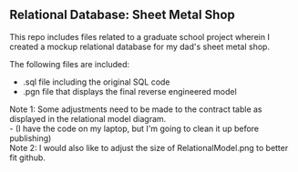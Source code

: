 ## Relational Database: Sheet Metal Shop

This repo includes files related to a graduate school project wherein I created a mockup relational database for my dad's sheet metal shop. 

The following files are included:
- .sql file including the original SQL code
- .pgn file that displays the final reverse engineered model

<div>
  Note 1: Some adjustments need to be made to the contract table as displayed in the relational model diagram.
</div>
<div>
  - (I have the code on my laptop, but I'm going to clean it up before publishing)
</br>Note 2: I would also like to adjust the size of RelationalModel.png to better fit github. 
